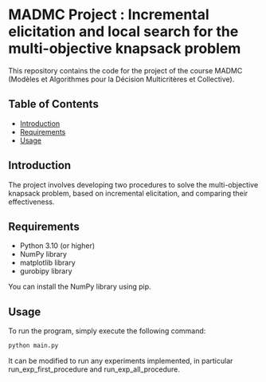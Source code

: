 # MADMC Project : Incremental elicitation and local search for the multi-objective knapsack problem

This repository contains the code for the project of the course MADMC (Modèles et Algorithmes pour la Décision Multicritères et Collective).

## Table of Contents

- [Introduction](#introduction)
- [Requirements](#requirements)
- [Usage](#usage)

## Introduction

The project involves developing two procedures to solve the multi-objective knapsack problem, based on incremental elicitation, and comparing their effectiveness.

## Requirements

- Python 3.10 (or higher)
- NumPy library
- matplotlib library
- gurobipy library

You can install the NumPy library using pip.

## Usage

To run the program, simply execute the following command:

```bash
python main.py
```

It can be modified to run any experiments implemented, in particular run_exp_first_procedure and run_exp_all_procedure.
